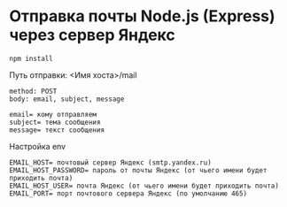﻿# Отправка почты Node.js (Express) через сервер Яндекс
```
npm install
```

Путь отправки: <Имя хоста>/mail

```
method: POST
body: email, subject, message

email= кому отправляем
subject= тема сообщения
message= текст сообщения

```
Настройка env

```
EMAIL_HOST= почтовый сервер Яндекс (smtp.yandex.ru)
EMAIL_HOST_PASSWORD= пароль от почты Яндекс (от чьего имени будет приходить почта)
EMAIL_HOST_USER= почта Яндекс (от чьего имени будет приходить почта)
EMAIL_PORT= порт почтового сервера Яндекс (по умолчанию 465)

```
